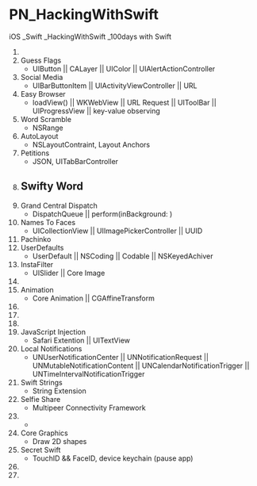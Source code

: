 # PN_HackingWithSwift
iOS _Swift _HackingWithSwift _100days with Swift

1.
2.  Guess Flags
    - UIButton || CALayer || UIColor || UIAlertActionController
3.  Social Media
    - UIBarButtonItem || UIActivityViewController || URL
4.  Easy Browser
    - loadView() || WKWebView || URL Request || UIToolBar || UIProgressView || key-value observing
5.  Word Scramble
    - NSRange
6.  AutoLayout
    - NSLayoutContraint, Layout Anchors
7.  Petitions
    - JSON, UITabBarController
8.  Swifty Word
    - 
9.  Grand Central Dispatch
    - DispatchQueue || perform(inBackground: )
10. Names To Faces
    - UICollectionView || UIImagePickerController || UUID
11. Pachinko
12. UserDefaults
    - UserDefault || NSCoding || Codable || NSKeyedAchiver
13. InstaFilter
    - UISlider || Core Image
14. 
15. Animation
    - Core Animation || CGAffineTransform
16.
17.
18.
19. JavaScript Injection
    - Safari Extention || UITextView
21. Local Notifications
    - UNUserNotificationCenter || UNNotificationRequest || UNMutableNotificationContent || UNCalendarNotificationTrigger || UNTimeIntervalNotificationTrigger
24. Swift Strings
    - String Extension
25. Selfie Share
    - Multipeer Connectivity Framework
26. *
27. Core Graphics
    - Draw 2D shapes
28. Secret Swift
    - TouchID && FaceID, device keychain (pause app)
29.
30.
